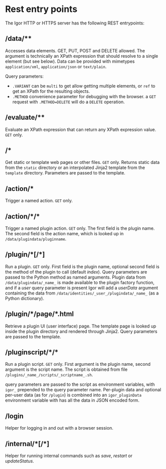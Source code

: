 # Rest entry points

The Igor HTTP or HTTPS server has the following REST entrypoints:

## /data/**
Accesses data elements. GET, PUT, POST and DELETE allowed. The argument is technically an XPath expression that should resolve to a single element (but see below). Data can be provided with mimetypes `application/xml`, `application/json` or `text/plain`.

Query parameters:
* `.VARIANT` can be `multi` to get allow getting multiple elements, or `ref` to get an XPath for the resulting objects.
* `.METHOD` convenience parameter for debugging with the browser. a `GET` request with `.METHOD=DELETE` will do a `DELETE` operation.

## /evaluate/**

Evaluate an XPath expression that can return any XPath expression value. `GET` only.

## /*

Get static or template web pages or other files. `GET` only. Returns static data from the `static` directory or an interpolated Jinja2 template from the `template` directory. Parameters are passed to the template.

## /action/\*

Trigger a named action. `GET` only.

## /action/\*/\*

Trigger a named plugin action. `GET` only. The first field is the plugin name. The second field is the action name, which is looked up in `/data/plugindata/pluginname`.

## /plugin/\*[/*]

Run a plugin. `GET` only. First field is the plugin name, optional second field is the method of the plugin to call (default _index_). Query parameters are passed to the Python method as named arguments. Plugin data from `/data/plugindata/_name_` is made available to the plugin factory function, and if a _user_ query parameter is present Igor will add a _userData_ argument containing the data from `/data/identities/_user_/plugindata/_name_` (as a Python dictionary).

## /plugin/\*/page/\*.html

Retrieve a plugin UI (user interface) page. The template page is looked up inside the plugin directory and rendered through Jinja2. Query parameters are passed to the template.

## /pluginscript/\*/\*

Run a plugin script. `GET` only. First argument is the plugin name, second argument is the script name. The script is obtained from file `/plugins/_name_/scripts/_scriptname_.sh`.

query parameters are passed to the script as environment variables, with `igor_` prepended to the query parameter name. Per-plugin data and optional per-user data (as for `/plugin`) is combined into an `igor_pluginData` environment variable with has all the data in JSON encoded form.

## /login

Helper for logging in and out with a browser session.

## /internal/\*[/\*]

Helper for running internal commands such as _save_,  _restart_ or _updateStatus_.